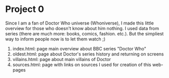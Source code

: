 # Project 0

Since I am a fan of Doctor Who universe (Whoniverse), I made this little overview for those who doesn't know about him nothing.
I used data from series (there are much more: books, comics, fashion. etc.).
But the simpliest way to inform people now is to let them watch ;)



1. index.html: page main overview about BBC series "Doctor Who"
2. oldest.html:  page about Doctor's series history and returning on screens
3. villains.html: page about main villains of Doctor
4. sources.html: page with links on sources I used for creation of this web-pages
